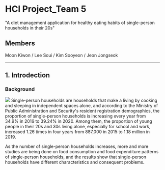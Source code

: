 HCI Project_Team 5
==========================
"A diet management application for healthy eating habits of single-person households in their 20s"

## Members
Moon Kiwon / Lee Soui / Kim Sooyeon / Jeon Jongseok

-----------------------------------------------
## 1. Introdection
### Background
![](image/image1-1.jpg)
Single-person households are households that make a living by cooking and sleeping in independent spaces alone, and according to the Ministry of Public Administration and Security's resident registration demographics, the proportion of single-person households is increasing every year from 34.9% in 2016 to 39.24% in 2020. Among them, the proportion of young people in their 20s and 30s living alone, especially for school and work, increased 1.26 times in four years from 887,000 in 2015 to 1.18 million in 2019.

As the number of single-person households increases, more and more studies are being done on food consumption and food expenditure patterns of single-person households, and the results show that single-person households have different characteristics and consequent problems.
